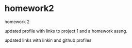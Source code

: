 # homework2
homework 2  

updated profile with links to project 1 and a homework assng. 

updated links with linkin and github profiles 
